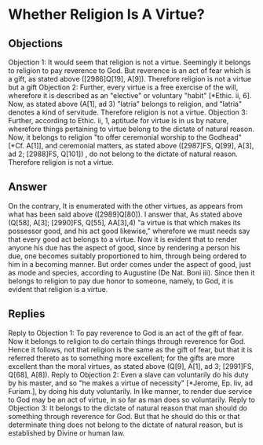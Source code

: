 # Whether Religion Is A Virtue?
## Objections
Objection 1: It would seem that religion is not a virtue. Seemingly it belongs to religion to pay reverence to God. But reverence is an act of fear which is a gift, as stated above ([2986]Q[19], A[9]). Therefore religion is not a virtue but a gift
Objection 2: Further, every virtue is a free exercise of the will, wherefore it is described as an "elective" or voluntary "habit" [*Ethic. ii, 6]. Now, as stated above (A[1], ad 3) "latria" belongs to religion, and "latria" denotes a kind of servitude. Therefore religion is not a virtue.
Objection 3: Further, according to Ethic. ii, 1, aptitude for virtue is in us by nature, wherefore things pertaining to virtue belong to the dictate of natural reason. Now, it belongs to religion "to offer ceremonial worship to the Godhead" [*Cf. A[1]], and ceremonial matters, as stated above ([2987]FS, Q[99], A[3], ad 2; [2988]FS, Q[101]) , do not belong to the dictate of natural reason. Therefore religion is not a virtue.
## Answer
On the contrary, It is enumerated with the other virtues, as appears from what has been said above ([2989]Q[80]).
I answer that, As stated above (Q[58], A[3]; [2990]FS, Q[55], AA[3],4) "a virtue is that which makes its possessor good, and his act good likewise," wherefore we must needs say that every good act belongs to a virtue. Now it is evident that to render anyone his due has the aspect of good, since by rendering a person his due, one becomes suitably proportioned to him, through being ordered to him in a becoming manner. But order comes under the aspect of good, just as mode and species, according to Augustine (De Nat. Boni iii). Since then it belongs to religion to pay due honor to someone, namely, to God, it is evident that religion is a virtue.
## Replies
Reply to Objection 1: To pay reverence to God is an act of the gift of fear. Now it belongs to religion to do certain things through reverence for God. Hence it follows, not that religion is the same as the gift of fear, but that it is referred thereto as to something more excellent; for the gifts are more excellent than the moral virtues, as stated above (Q[9], A[1], ad 3; [2991]FS, Q[68], A[8]).
Reply to Objection 2: Even a slave can voluntarily do his duty by his master, and so "he makes a virtue of necessity" [*Jerome, Ep. liv, ad Furiam.], by doing his duty voluntarily. In like manner, to render due service to God may be an act of virtue, in so far as man does so voluntarily.
Reply to Objection 3: It belongs to the dictate of natural reason that man should do something through reverence for God. But that he should do this or that determinate thing does not belong to the dictate of natural reason, but is established by Divine or human law.